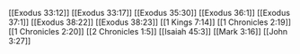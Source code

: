 [[Exodus 33:12]]
[[Exodus 33:17]]
[[Exodus 35:30]]
[[Exodus 36:1]]
[[Exodus 37:1]]
[[Exodus 38:22]]
[[Exodus 38:23]]
[[1 Kings 7:14]]
[[1 Chronicles 2:19]]
[[1 Chronicles 2:20]]
[[2 Chronicles 1:5]]
[[Isaiah 45:3]]
[[Mark 3:16]]
[[John 3:27]]
